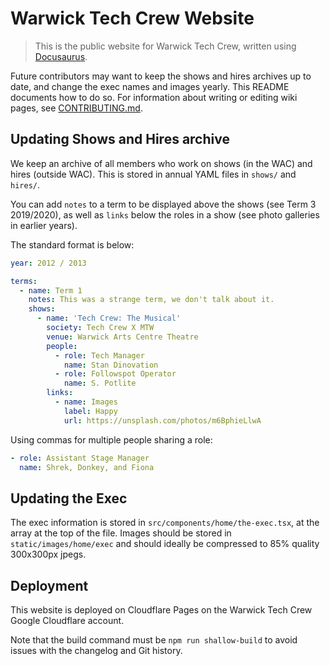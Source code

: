 # Warwick Tech Crew Website

> This is the public website for Warwick Tech Crew, written using [Docusaurus](https://docusaurus.io).

Future contributors may want to keep the shows and hires archives up to date, and change the exec names and images
yearly. This README documents how to do so. For information about writing or editing wiki pages, see
[CONTRIBUTING.md](https://github.com/WarwickTechCrew/tc-website-wiki/blob/main/CONTRIBUTING.md).

## Updating Shows and Hires archive

We keep an archive of all members who work on shows (in the WAC) and hires (outside WAC). This is stored in annual YAML
files in `shows/` and `hires/`.

You can add `notes` to a term to be displayed above the shows (see Term 3 2019/2020), as well as `links` below the roles
in a show (see photo galleries in earlier years).

The standard format is below:

```yaml
year: 2012 / 2013

terms:
  - name: Term 1
    notes: This was a strange term, we don't talk about it.
    shows:
      - name: 'Tech Crew: The Musical'
        society: Tech Crew X MTW
        venue: Warwick Arts Centre Theatre
        people:
          - role: Tech Manager
            name: Stan Dinovation
          - role: Followspot Operator
            name: S. Potlite
        links:
          - name: Images
            label: Happy
            url: https://unsplash.com/photos/m6BphieLlwA
```

Using commas for multiple people sharing a role:

```yaml
- role: Assistant Stage Manager
  name: Shrek, Donkey, and Fiona
```

## Updating the Exec

The exec information is stored in `src/components/home/the-exec.tsx`, at the array at the top of the file. Images should
be stored in `static/images/home/exec` and should ideally be compressed to 85% quality 300x300px jpegs.

## Deployment

This website is deployed on Cloudflare Pages on the Warwick Tech Crew Google Cloudflare account.

Note that the build command must be `npm run shallow-build` to avoid issues with the changelog and Git history.
